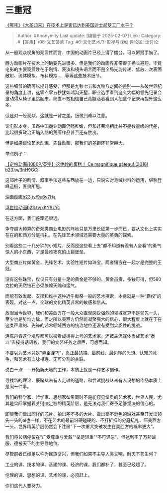# 三重冠
[《哪吒》《大圣归来》在技术上是否已达到美国迪士尼梦工厂水平？](https://www.zhihu.com/question/389058916/answer/94580863818)

> Author: #Anonymity
> Last update: [编辑于 2025-02-07]
> Link:
> Category: #【答集】/08-文艺答集 
> Tag: #6-文化艺术/3-影视与戏剧 
> 评论区:
> 泛讨论:
  
从一般观众视角的观赏性而言，中国的动画片已经上得了擂台，可以掰掰手腕了。

西方动画片在技术上的确要先进很多，但是我们的动画界非常善于扬长避短。毕竟电影的主要观赏性在于剧情、表演和镜头语言而不是全局光能传递、焦散、次表面散射、流体模拟、布料模拟……等等这些技术细节。

这些细节的确可以提升感受，但那是九秒七五和九秒八之间的差别——从破世界纪录的角度上讲，这零点零五秒犹如鸿沟天堑，职业选手看到这么大幅的领先记录会激动得从椅子里跳起来，简直不敢相信自己竟能活着看到人把这个记录再提升这么多。

但是对一般观众，这就是一臂之差，细微到难以注意。

论电影本身，虽然中国商业动画仍然稚嫩，但和好莱坞相比并不是数量级的代差，比起很多政治正确入脑的荒唐作品甚至还有胜出。

但是如果谈论艺术动画、先锋动画，那我们的差距还非常巨大。

举点例子：

[【定格动画/1080P/英字】这绝妙的蛋糕！ Ce magnifique gâteau! (2018)​b23.tv/3nH9GCi](https://link.zhihu.com/?target=https%3A//b23.tv/3nH9GCi)

这部片子的剧情、叙事手法这些东西放在一边，只说它对毛绒材料的运用，堪称登峰造极，匪夷所思。

[油画动画​b23.tv/9u6v7Ha](https://link.zhihu.com/?target=https%3A//b23.tv/9u6v7Ha)

  

[浮世绘动画​b23.tv/xKY9zYc](https://link.zhihu.com/?target=https%3A//b23.tv/xKY9zYc)

在这方面，我们差距还很远。

争夺超大预算的奇观类商业电影的阵地只是万里长征第一步而已，要从文化上实实在在的和西方分庭抗礼，在先锋艺术领域还需要大量的英勇的探索。

别看这些二十几分钟的小短片，反而是这些看上去“都不知道有没有人会看”的勇气惊人的小东西，才是最难攻克的山巅堡垒。

大型商业片如黄金，先锋艺术、实验性短片如珠宝。两者镶嵌在一起才是完整的王冠。

没有这些珠宝，仅仅只有分量十足的黄金是不够的。黄金虽贵，多钱可得，但580克拉的天然钻石必须依赖天赐和运气。

而能有效发起、支撑和维护这种近乎献祭一般的艺术探索，本身就是一种“霸权”的表现。对这一点，全球的文化精英非常的敏感和信从。

放眼当今世界，我们和美西方在一般大众直观感受强烈的领域就算不是领先一头，至少也是势均力敌，但之所以美西方仍然能凝聚强大的信心，很大程度上就在于在这类严肃的、先锋的艺术领域西方的统治地位还没有受到实质性的挑战。

连陈丹青这个境界都可以被看成排得上号的艺术家，还被主流媒体当成艺术“泰斗”去操持话语权，我们的文艺任务之艰巨，可想而知。

不要以为艺术只是“弄臣淫巧”，真正最顶端、最前线、最边界的思想、认知的竞争，和艺术有血脉相连、无可分割的关联。

说白一点——开拓新天地的工作，本质上就是一种艺术创作。

寻找新的理论、豪赌从未有人走过的道路，和尝试挑战从未有人设想的作品本质上是同一件事。

我们的科学家、哲学家、思想家如果同时不是能窥见堂奥的艺术家，世界人民，尤其是实际掌握着关键决定权的精英阶层，是无法对我们寄予足够坚决的信心的。

即使我们做出同样的芯片、拍出差不多的大片、做出毫不逊色的游戏甚至开发出领先一头的ai也一样，不在艺术的最前沿硬碰硬的、不打折扣的分庭抗礼、压美西方一头，世界精英阶层仍然会下注赌“下一次重大突破发生在美西方的概率更大”。

我们将长期停留在“广受尊重与爱戴”“举足轻重”“不可轻忽”，但达到不了万邦诚服、德被天下的主导性地位。

尽管前者已经足以称为民族复兴，但我们如果不主导人类文明，耐天下苍生何？

工业的课、技术的课、基建的课、经济的课，我们都补了，甚至已经超了。

伦理的课、思想的课、艺术的课，必须赶上。

你们这代人要努力。
